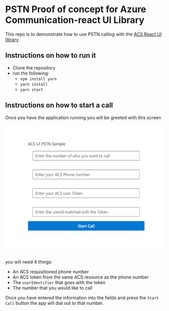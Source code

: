 # PSTN Proof of concept for Azure Communication-react UI Library

This repo is to demonstrate how to use PSTN calling with the [ACS React UI library](https://github.com/Azure/communication-ui-library).

## Instructions on how to run it

- Clone the repository
- run the following:
    - ```npm install yarn```
    - ```yarn install```
    - ```yarn start```

## Instructions on how to start a call
Once you have the application running you will be greeted with this screen

![Screenshot of the home page](./images/homePage.png)

you will need 4 things: 
- An ACS requisitioned phone number
- An ACS token from the same ACS resource as the phone number
- The `userIdentifier` that goes with the token
- The number that you would like to call

Once you have entered the information into the fields and press the `Start Call` button the app will dial out to that number. 

